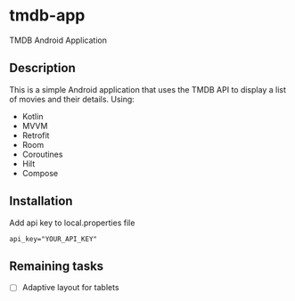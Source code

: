 # tmdb-app
TMDB Android Application

## Description
This is a simple Android application that uses the TMDB API to display a list of movies and their details.
Using:
- Kotlin
- MVVM
- Retrofit
- Room
- Coroutines
- Hilt
- Compose

## Installation

Add api key to local.properties file
```
api_key="YOUR_API_KEY"
```

## Remaining tasks
- [ ] Adaptive layout for tablets